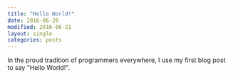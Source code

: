 ```yaml
---
title: "Hello World!"
date: 2016-06-20
modified: 2016-06-21
layout: single
categories: posts
---
```


In the proud tradition of programmers everywhere, I use my first blog post to say "Hello World!".
